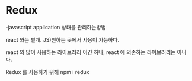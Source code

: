 # Redux 
-javascript application 상태를 관리하는방법

react 와는 별개. JS)원하는 곳에서 사용이 가능하다.

react 와 많이 사용하는 라이브러리 이긴 하나,
react 에 의존하는 라이브러리는 아니다. 

Redux 를 사용하기 위해 
npm i redux


